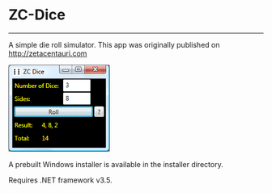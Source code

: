 # ZC-Dice
---------

A simple die roll simulator. This app was originally published on http://zetacentauri.com

![ZC Dice Screenshot](https://github.com/Xangis/ZC-Dice/blob/master/images/ZCDice.png)

A prebuilt Windows installer is available in the installer directory.

Requires .NET framework v3.5.
